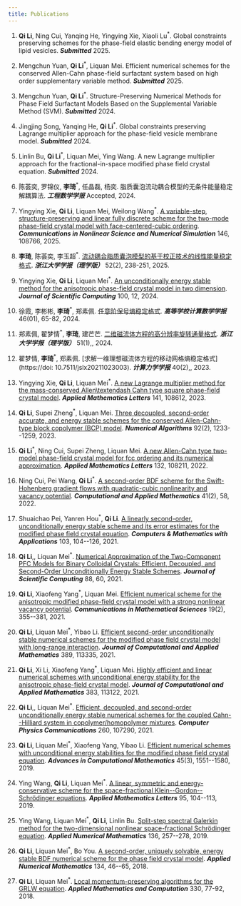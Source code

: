 ```yaml
---
title: Publications
---
```


1. **Qi Li**, Ning Cui, Yanqing He, Yingying Xie, Xiaoli Lu<sup>\*</sup>. Global constraints preserving schemes for the phase-field elastic bending energy model of lipid vesicles. ***Submitted*** 2025.

2. Mengchun Yuan, **Qi Li**<sup>\*</sup>, Liquan Mei. Efficient numerical schemes for the conserved Allen-Cahn phase-field surfactant system based on high order supplementary variable method. ***Submitted*** 2025.

3. Mengchun Yuan, **Qi Li**<sup>\*</sup>. Structure-Preserving Numerical Methods for Phase Field Surfactant Models Based on the Supplemental Variable Method (SVM). ***Submitted*** 2024.

4. Jingjing Song, Yanqing He, **Qi Li**<sup>\*</sup>. Global constraints preserving Lagrange multiplier approach for the phase-field vesicle membrane model. ***Submitted*** 2024.

5. Linlin Bu, **Qi Li**<sup>\*</sup>, Liquan Mei, Ying Wang. A new Lagrange multiplier approach for the fractional-in-space modified phase field crystal equation. ***Submitted*** 2024.

6. 陈荟奕, 罗锦仪, **李琦**<sup>\*</sup>, 任晶磊, 杨奕. 脂质囊泡流动耦合模型的无条件能量稳定解耦算法. ***工程数学学报*** Accepted, 2024.

7. Yingying Xie, **Qi Li**, Liquan Mei, Weilong Wang<sup>\*</sup>. [A variable-step, structure-preserving and linear fully discrete scheme for the two-mode phase-field crystal model with face-centered-cubic ordering](https://doi.org/10.1016/j.cnsns.2025.108766). ***Communications in Nonlinear Science and Numerical Simulation*** 146, 108766, 2025.

8. **李琦**, 陈荟奕, 李玉超<sup>\*</sup>. [流动耦合脂质囊泡模型的基于校正技术的线性能量稳定格式](https://doi.org/10.3785/j.issn.1008-9497.2025.02.008). ***浙江大学学报（理学版）*** 52(2), 238-251, 2025.

9. Yingying Xie, **Qi Li**, Liquan Mei<sup>\*</sup>. [An unconditionally energy stable method for the anisotropic phase-field crystal model in two dimension](https://doi.org/10.1007/s10915-024-02543-z). ***Journal of Scientific Computing*** 100, 12, 2024.

10. 徐霞,  李彬彬,  **李琦**<sup>\*</sup>,  郑素佩. [任意阶保号熵稳定格式](https://gdsx.cbpt.cnki.net/WKD3/WebPublication/paperDigest.aspx?paperID=9be4cc10-5e6a-41a5-b59a-57695b3bc32d#). ***高等学校计算数学学报*** 46(01), 65-82, 2024.

11. 郑素佩, 翟梦情<sup>\*</sup>, **李琦**, 建芒芒. [二维磁流体方程的高分辨率旋转通量格式](https://doi.org/10.3785/j.issn.1008-9497.2024.01.005). ***浙江大学学报（理学版）*** 51(1),, 2024.

12. 翟梦情, **李琦**<sup>\*</sup>, 郑素佩. [求解一维理想磁流体方程的移动网格熵稳定格式](https://doi: 10.7511/jslx20211023003). ***计算力学学报*** 40(2),, 2023.

13. Yingying Xie, **Qi Li**, Liquan Mei<sup>\*</sup>. [A new Lagrange multiplier method for the mass-conserved Allen\textendash Cahn type square phase-field crystal model](https://doi.org/10.1016/j.aml.2023.108612). ***Applied Mathematics Letters*** 141, 108612, 2023.

14. **Qi Li**, Supei Zheng<sup>\*</sup>, Liquan Mei. [Three decoupled, second-order accurate, and energy stable schemes for the conserved Allen-Cahn-type block copolymer (BCP) model](https://doi.org/10.1007/s11075-022-01338-3). ***Numerical Algorithms*** 92(2), 1233--1259, 2023.

15. **Qi Li**<sup>\*</sup>, Ning Cui, Supei Zheng, Liquan Mei. [A new Allen-Cahn type two-model phase-field crystal model for fcc ordering and its numerical approximation](https://doi.org/10.1016/j.aml.2022.108211). ***Applied Mathematics Letters*** 132, 108211, 2022.

16. Ning Cui, Pei Wang, **Qi Li**<sup>\*</sup>. [A second-order BDF scheme for the Swift-Hohenberg gradient flows with quadratic-cubic nonlinearity and vacancy potential](https://doi.org/10.1007/s40314-022-01801-w). ***Computational and Applied Mathematics*** 41(2), 58, 2022.

17. Shuaichao Pei, Yanren Hou<sup>\*</sup>, **Qi Li**. [A linearly second-order, unconditionally energy stable scheme and its error estimates for the modified phase field crystal equation](https://doi.org/10.1016/j.camwa.2021.10.029). ***Computers & Mathematics with Applications*** 103, 104--126, 2021.

18. **Qi Li**,, Liquan Mei<sup>\*</sup>. [Numerical Approximation of the Two-Component PFC Models for Binary Colloidal Crystals: Efficient, Decoupled, and Second-Order Unconditionally Energy Stable Schemes](https://doi.org/10.1007/s10915-021-01564-2). ***Journal of Scientific Computing*** 88, 60, 2021.

19. **Qi Li**, Xiaofeng Yang<sup>\*</sup>, Liquan Mei. [Efficient numerical scheme for the anisotropic modified phase-field crystal model with a strong nonlinear vacancy potential](https://dx.doi.org/10.4310/CMS.2021.v19.n2.a3). ***Communications in Mathematical Sciences*** 19(2), 355--381, 2021.

20. **Qi Li**, Liquan Mei<sup>\*</sup>, Yibao Li. [Efficient second-order unconditionally stable numerical schemes for the modified phase field crystal model with long-range interaction](https://doi.org/10.1016/j.cam.2020.113335). ***Journal of Computational and Applied Mathematics*** 389, 113335, 2021.

21. **Qi Li**, Xi Li, Xiaofeng Yang<sup>\*</sup>, Liquan Mei. [Highly efficient and linear numerical schemes with unconditional energy stability for the anisotropic phase-field crystal model](https://doi.org/10.1016/j.cam.2020.113122). ***Journal of Computational and Applied Mathematics*** 383, 113122, 2021.

22. **Qi Li**,, Liquan Mei<sup>\*</sup>. [Efficient, decoupled, and second-order unconditionally energy stable numerical schemes for the coupled Cahn--Hilliard system in copolymer/homopolymer mixtures](https://doi.org/10.1016/j.cpc.2020.107290). ***Computer Physics Communications*** 260, 107290, 2021.

23. **Qi Li**, Liquan Mei<sup>\*</sup>, Xiaofeng Yang, Yibao Li. [Efficient numerical schemes with unconditional energy stabilities for the modified phase field crystal equation](https://doi.org/10.1007/s10444-019-09678-w). ***Advances in Computational Mathematics*** 45(3), 1551--1580, 2019.

24. Ying Wang, **Qi Li**, Liquan Mei<sup>\*</sup>. [A linear, symmetric and energy-conservative scheme for the space-fractional Klein--Gordon--Schrödinger equations](https://doi.org/10.1016/j.aml.2019.03.032). ***Applied Mathematics Letters*** 95, 104--113, 2019.

25. Ying Wang, Liquan Mei<sup>\*</sup>, **Qi Li**, Linlin Bu. [Split-step spectral Galerkin method for the two-dimensional nonlinear space-fractional Schrödinger equation](https://doi.org/10.1016/j.apnum.2018.10.012). ***Applied Numerical Mathematics*** 136, 257--278, 2019.

26. **Qi Li**, Liquan Mei<sup>\*</sup>, Bo You. [A second-order, uniquely solvable, energy stable BDF numerical scheme for the phase field crystal model](https://doi.org/10.1016/j.apnum.2018.07.003). ***Applied Numerical Mathematics*** 134, 46--65, 2018.

27. **Qi Li**, Liquan Mei<sup>\*</sup>. [Local momentum-preserving algorithms for the GRLW equation](https://doi.org/10.1016/j.amc.2018.02.033). ***Applied Mathematics and Computation*** 330, 77-92, 2018.


